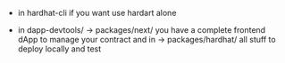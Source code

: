 - in hardhat-cli if you want use hardart alone

- in dapp-devtools/ -> packages/next/ you have a complete frontend dApp to manage your contract and in -> packages/hardhat/ all stuff to deploy locally and test

